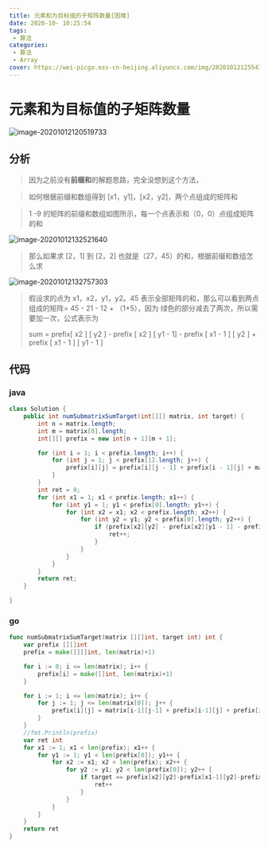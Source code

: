 ```yaml
---
title: 元素和为目标值的子矩阵数量[困难]
date: 2020-10- 10:25:54
tags: 
 - 算法
categories: 
 - 算法
 - Array
cover: https://wei-picgo.oss-cn-beijing.aliyuncs.com/img/20201012125543.png
---
```

# 元素和为目标值的子矩阵数量

![image-20201012120519733](https://wei-picgo.oss-cn-beijing.aliyuncs.com/img/20201012125543.png)



## 分析

> 因为之前没有**前缀和**的解题思路，完全没想到这个方法，

> 如何根据前缀和数组得到 [x1，y1]，[x2，y2]，两个点组成的矩阵和

> 1 -9 的矩阵的前缀和数组如图所示，每一个点表示和（0，0）点组成矩阵的和



![image-20201012132521640](https://wei-picgo.oss-cn-beijing.aliyuncs.com/img/20201012132524.png)

> 那么如果求 [2，1] 到 [2，2] 也就是（27，45）的和，根据前缀和数组怎么求

![image-20201012132757303](https://wei-picgo.oss-cn-beijing.aliyuncs.com/img/20201012132800.png)

> 假设求的点为 x1，x2，y1，y2。45 表示全部矩阵的和，那么可以看到两点组成的矩阵= 45 - 21 - 12 + （1+5），因为 绿色的部分减去了两次，所以需要加一次，公式表示为
>
> sum = prefix[ x2 ] [ y2 ] - prefix [ x2 ] [ y1 - 1] - prefix [ x1 - 1 ] [ y2 ] + prefix [ x1 - 1 ] [ y1 - 1 ]

## 代码

### java

```java
class Solution {
    public int numSubmatrixSumTarget(int[][] matrix, int target) {
        int n = matrix.length;
        int m = matrix[0].length;
        int[][] prefix = new int[n + 1][m + 1];

        for (int i = 1; i < prefix.length; i++) {
            for (int j = 1; j < prefix[1].length; j++) {
                prefix[i][j] = prefix[i][j - 1] + prefix[i - 1][j] + matrix[i - 1][j - 1] - prefix[i - 1][j - 1];
            }
        }
        int ret = 0;
        for (int x1 = 1; x1 < prefix.length; x1++) {
            for (int y1 = 1; y1 < prefix[0].length; y1++) {
                for (int x2 = x1; x2 < prefix.length; x2++) {
                    for (int y2 = y1; y2 < prefix[0].length; y2++) {
                        if (prefix[x2][y2] - prefix[x2][y1 - 1] - prefix[x1 - 1][y2] + prefix[x1 - 1][y1 - 1] == target) {
                            ret++;
                        }
                    }
                }
            }
        }
        return ret;
    }

}
```

### go

```go
func numSubmatrixSumTarget(matrix [][]int, target int) int {
	var prefix [][]int
	prefix = make([][]int, len(matrix)+1)

	for i := 0; i <= len(matrix); i++ {
		prefix[i] = make([]int, len(matrix)+1)
	}

	for i := 1; i <= len(matrix); i++ {
		for j := 1; j <= len(matrix[0]); j++ {
			prefix[i][j] = matrix[i-1][j-1] + prefix[i-1][j] + prefix[i][j-1] - prefix[i-1][j-1]
		}
	}
	//fmt.Println(prefix)
	var ret int
	for x1 := 1; x1 < len(prefix); x1++ {
		for y1 := 1; y1 < len(prefix[0]); y1++ {
			for x2 := x1; x2 < len(prefix); x2++ {
				for y2 := y1; y2 < len(prefix[0]); y2++ {
					if target == prefix[x2][y2]-prefix[x1-1][y2]-prefix[x2][y1-1]+prefix[x1-1][y1-1] {
						ret++
					}
				}
			}
		}
	}
	return ret
}

```

